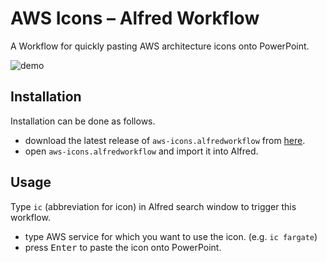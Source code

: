 # AWS Icons – Alfred Workflow

A Workflow for quickly pasting AWS architecture icons onto PowerPoint.

![demo](https://user-images.githubusercontent.com/37267851/167146325-a5dfb581-06e2-4aca-a42a-683df9ae7625.gif)

## Installation

Installation can be done as follows.

- download the latest release of `aws-icons.alfredworkflow` from [here](https://github.com/ku2482/alfred-aws-icons/releases).
- open `aws-icons.alfredworkflow` and import it into Alfred.

## Usage

Type `ic` (abbreviation for icon) in Alfred search window to trigger this workflow.

- type AWS service for which you want to use the icon. (e.g. `ic fargate`)
- press <kbd>Enter</kbd> to paste the icon onto PowerPoint.
